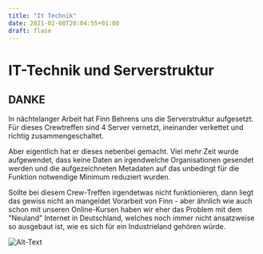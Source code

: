 ```yaml
---
title: "It Technik"
date: 2021-02-08T20:04:55+01:00
draft: flase
---
```


IT-Technik und Serverstruktur
===

DANKE
---

In nächtelanger Arbeit hat Finn Behrens uns die Serverstruktur aufgesetzt. Für dieses Crewtreffen sind 4 Server vernetzt, ineinander verkettet und richtig zusammengeschaltet.

Aber eigentlich hat er dieses nebenbei gemacht. Viel mehr Zeit wurde aufgewendet, dass keine Daten an irgendwelche Organisationen gesendet werden und die aufgezeichneten Metadaten auf das unbedingt für die Funktion notwendige Minimum reduziert wurden.

Sollte bei diesem Crew-Treffen irgendetwas nicht funktionieren, dann liegt das gewiss nicht an mangeldet Vorarbeit von Finn - aber ähnlich wie auch schon mit unseren Online-Kursen haben wir eher das Problem mit dem "Neuland" Internet in Deutschland, welches noch immer nicht ansatzweise so ausgebaut ist, wie es sich für ein Industrieland gehören würde.

![Alt-Text](/images/profile.png)

